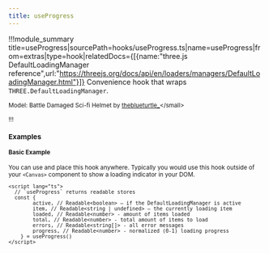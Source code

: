 ```yaml
---
title: useProgress
---
```


<script lang="ts">
import Wrapper from '$examples/use-progress/Wrapper.svelte'
</script>

!!!module_summary title=useProgress|sourcePath=hooks/useProgress.ts|name=useProgress|from=extras|type=hook|relatedDocs={[{name:"three.js DefaultLoadingManager reference",url:"https://threejs.org/docs/api/en/loaders/managers/DefaultLoadingManager.html"}]}
Convenience hook that wraps `THREE.DefaultLoadingManager`.

<ExampleWrapper playgroundHref="/use-progress">
  <Wrapper />
</ExampleWrapper>

<small>Model: Battle Damaged Sci-fi Helmet by [theblueturtle\_](https://sketchfab.com/theblueturtle_)</small>

!!!

### Examples <!-- omit in toc -->

#### Basic Example

You can use and place this hook anywhere. Typically you would use this hook outside of your `<Canvas>` component to show a loading indicator in your DOM.

```svelte
<script lang="ts">
  // `useProgress` returns readable stores
  const {
		active, // Readable<boolean> – if the DefaultLoadingManager is active
		item, // Readable<string | undefined> – the currently loading item
		loaded, // Readable<number> - amount of items loaded
		total, // Readable<number> - total amount of items to load
		errors, // Readable<string[]> - all error messages
		progress, // Readable<number> - normalized (0-1) loading progress
	} = useProgress()
</script>
```
